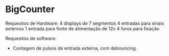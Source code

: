BigCounter
==========

Requesitos de Hardware:
4 displays de 7 segmentos
4 entradas para sinais externos
1 entrada para fonte de alimentação de 12v
4 furos para fixação

Requesitos de software:
- Contagem de pulsos de entrada externa, com debouncing.
